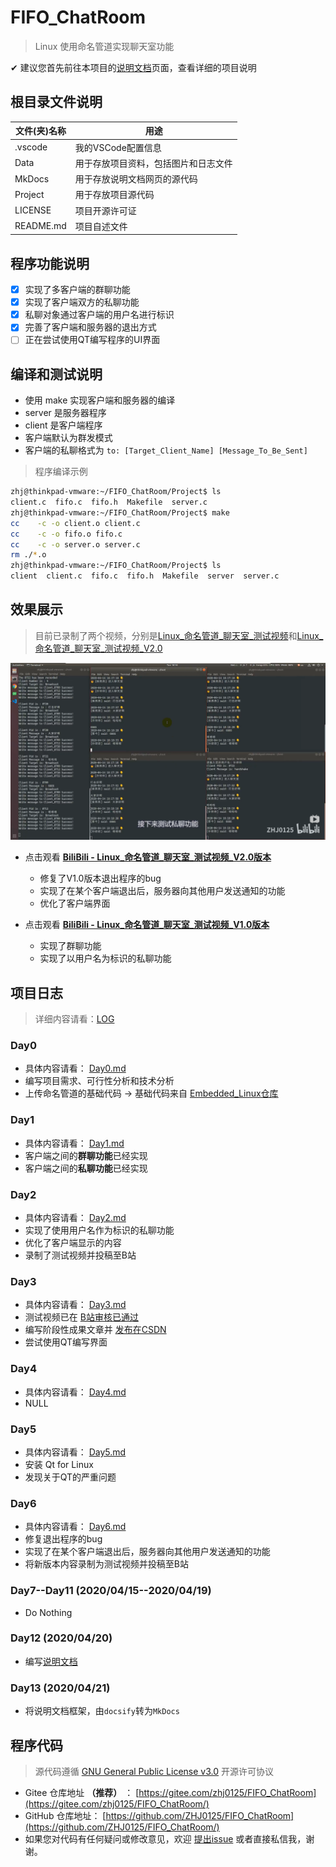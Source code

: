 # FIFO_ChatRoom

> Linux 使用命名管道实现聊天室功能

✔ 建议您首先前往本项目的[说明文档](http://zhj0125.gitee.io/fifo_chatroom/)页面，查看详细的项目说明

## 根目录文件说明

|文件(夹)名称|用途|
|---|---|
|.vscode|我的VSCode配置信息|
|Data|用于存放项目资料，包括图片和日志文件|
|MkDocs|用于存放说明文档网页的源代码|
|Project|用于存放项目源代码|
|LICENSE|项目开源许可证|
|README.md|项目自述文件|

## 程序功能说明

- [x] 实现了多客户端的群聊功能
- [x] 实现了客户端双方的私聊功能
- [x] 私聊对象通过客户端的用户名进行标识
- [x] 完善了客户端和服务器的退出方式
- [ ] 正在尝试使用QT编写程序的UI界面

## 编译和测试说明

* 使用 make 实现客户端和服务器的编译
* server 是服务器程序
* client 是客户端程序
* 客户端默认为群发模式
* 客户端的私聊格式为 `to: [Target_Client_Name] [Message_To_Be_Sent]`

> 程序编译示例
```bash
zhj@thinkpad-vmware:~/FIFO_ChatRoom/Project$ ls
client.c  fifo.c  fifo.h  Makefile  server.c
zhj@thinkpad-vmware:~/FIFO_ChatRoom/Project$ make
cc    -c -o client.o client.c
cc    -c -o fifo.o fifo.c
cc    -c -o server.o server.c
rm ./*.o
zhj@thinkpad-vmware:~/FIFO_ChatRoom/Project$ ls
client  client.c  fifo.c  fifo.h  Makefile  server  server.c
```

## 效果展示

> 目前已录制了两个视频，分别是[Linux_命名管道_聊天室_测试视频](https://www.bilibili.com/video/BV1Pi4y187co/)和[Linux_命名管道_聊天室_测试视频_V2.0](https://www.bilibili.com/video/BV1254y197AU/)

[![V2.0效果展示截图](/Data/Image/Video_Show_V2.png)](https://www.bilibili.com/video/BV1Pi4y187co/)

* 点击观看 **[BiliBili - Linux_命名管道_聊天室_测试视频_V2.0版本](https://www.bilibili.com/video/BV1254y197AU/)**
   * 修复了V1.0版本退出程序的bug
   * 实现了在某个客户端退出后，服务器向其他用户发送通知的功能
   * 优化了客户端界面

* 点击观看 **[BiliBili - Linux_命名管道_聊天室_测试视频_V1.0版本](https://www.bilibili.com/video/BV1Pi4y187co/)**
   * 实现了群聊功能
   * 实现了以用户名为标识的私聊功能

## 项目日志

> 详细内容请看：[LOG](/Data/Log/README.md)

### Day0

* 具体内容请看： [Day0.md](/Data/Log/Day0.md)
* 编写项目需求、可行性分析和技术分析
* 上传命名管道的基础代码 -> 基础代码来自 [Embedded_Linux仓库](https://github.com/ZHJ0125/Embedded_Linux/tree/master/Homework/lesson11)

### Day1

* 具体内容请看： [Day1.md](/Data/Log/Day1.md)
* 客户端之间的**群聊功能**已经实现
* 客户端之间的**私聊功能**已经实现

### Day2

* 具体内容请看： [Day2.md](/Data/Log/Day2.md)
* 实现了使用用户名作为标识的私聊功能
* 优化了客户端显示的内容
* 录制了测试视频并投稿至B站

### Day3

* 具体内容请看： [Day3.md](/Data/Log/Day3.md)
* 测试视频已在 [B站审核已通过](https://www.bilibili.com/video/BV1Pi4y187co/)
* 编写阶段性成果文章并 [发布在CSDN](https://blog.csdn.net/ZHJ123CSDN/article/details/105449547)
* 尝试使用QT编写界面

### Day4

* 具体内容请看： [Day4.md](/Data/Log/Day4.md)
* NULL

### Day5

* 具体内容请看： [Day5.md](/Data/Log/Day5.md)
* 安装 Qt for Linux
* 发现关于QT的严重问题

### Day6

* 具体内容请看： [Day6.md](/Data/Log/Day6.md)
* 修复退出程序的bug
* 实现了在某个客户端退出后，服务器向其他用户发送通知的功能
* 将新版本内容录制为测试视频并投稿至B站

### Day7--Day11 (2020/04/15--2020/04/19)

* Do Nothing

### Day12 (2020/04/20)

* 编写[说明文档](http://zhj0125.gitee.io/fifo_chatroom/)

### Day13 (2020/04/21)

* 将说明文档框架，由`docsify`转为`MkDocs`

## 程序代码

> 源代码遵循 [GNU General Public License v3.0](https://gitee.com/zhj0125/FIFO_ChatRoom/blob/master/LICENSE) 开源许可协议

* Gitee 仓库地址 **（推荐）** ： [https://gitee.com/zhj0125/FIFO_ChatRoom](https://gitee.com/zhj0125/FIFO_ChatRoom/)
* GitHub 仓库地址： [https://github.com/ZHJ0125/FIFO_ChatRoom](https://github.com/ZHJ0125/FIFO_ChatRoom/)
* 如果您对代码有任何疑问或修改意见，欢迎 [提出issue](https://gitee.com/zhj0125/FIFO_ChatRoom/issues) 或者直接私信我，谢谢。
